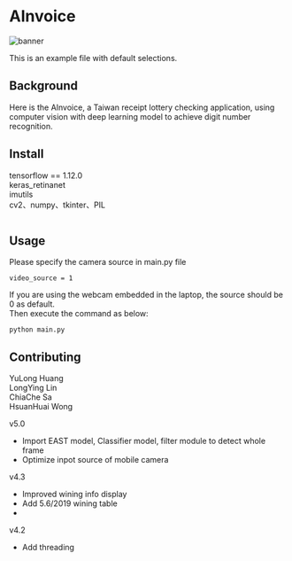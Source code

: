 # AInvoice

![banner]()<br>

This is an example file with default selections.

## Background

Here is the AInvoice, a Taiwan receipt lottery checking application, using computer vision with deep learning model to achieve digit number recognition.

## Install
tensorflow == 1.12.0 <br>
keras_retinanet <br>
imutils<br>
cv2、numpy、tkinter、PIL


```
```

## Usage
Please specify the camera source in main.py file<br>

```python=18
video_source = 1
```
If you are using the webcam embedded in the laptop, the source should be 0 as default.<br>
Then execute the command as below:

```
python main.py
```

## Contributing

YuLong Huang<br>
LongYing Lin<br>
ChiaChe Sa<br>
HsuanHuai Wong



v5.0 
- Import EAST model, Classifier model, filter module to detect whole frame
- Optimize inpot source of mobile camera

v4.3
- Improved wining info display
- Add 5.6/2019 wining table
- 
v4.2
- Add threading
